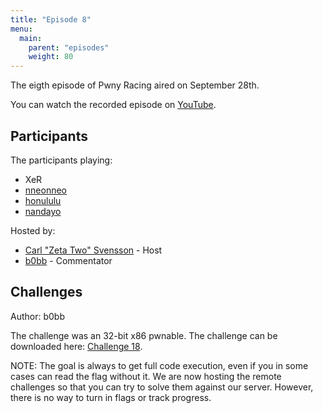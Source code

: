 ```yaml
---
title: "Episode 8"
menu:
  main:
    parent: "episodes"
    weight: 80
---
```


The eigth episode of Pwny Racing aired on September 28th.  

You can watch the recorded episode on [YouTube](https://www.youtube.com/watch?v=OS4RdWsLCuA).

## Participants

The participants playing:

* XeR
* [nneonneo](https://twitter.com/nneonneo)
* [honululu](https://twitter.com/_honululu_)
* [nandayo](https://twitter.com/nanday0_)

Hosted by:

* [Carl "Zeta Two" Svensson](https://twitter.com/ZetaTwo) - Host
* [b0bb](https://twitter.com/0xb0bb) - Commentator

## Challenges

Author: b0bb

The challenge was an 32-bit x86 pwnable. The challenge can be downloaded here: [Challenge 18](/challenges/chall18-dist.tgz). 

NOTE: The goal is always to get full code execution, even if you in some cases can read the flag without it. We are now hosting the remote challenges so that you can try to solve them against our server. However, there is no way to turn in flags or track progress.
